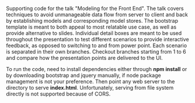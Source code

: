 Supporting code for the talk "Modeling for the Front End". The talk covers techniques to avoid unmanageable data flow from server to client and back by establishing models and corresponding model stores.  The bootstrap template is meant to both appeal to most relatable use case, as well as provide alternative to slides.  Individual detail boxes are meant to be used throughout the presentation to test different scenarios to provide interactive feedback, as opposed to switching to and from power point. Each scenario is separated in their own branches. Checkout branches starting from 1 to 6 and compare how the presentation points are delivered to the UI.

To run the code, need to install dependencies either through **npm install** or by downloading bootstrap and jquery manually, if node package management is not your preference. Then point any web server to the directory to serve **index.html**.  Unfortunately, serving from file system directly is not supported because of CORS.
